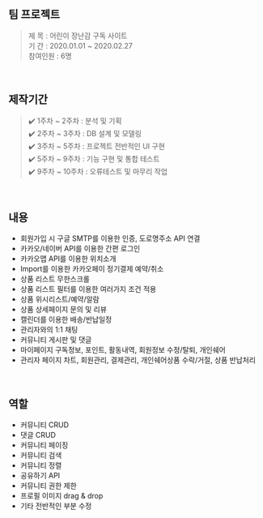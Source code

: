 ## 팀 프로젝트
> 제   목 : 어린이 장난감 구독 사이트 <br>
> 기   간 : 2020.01.01 ~ 2020.02.27 <br>
> 참여인원 : 6명 <br>

<br>

## 제작기간 
> ✔️ 1주차 ~ 2주차 : 분석 및 기획 <br>
> ✔️ 2주차 ~ 3주차 : DB 설계 및 모델링 <br>
> ✔️ 3주차 ~ 5주차 : 프로젝트 전반적인 UI 구현 <br>
> ✔️ 5주차 ~ 9주차 : 기능 구현 및 통합 테스트 <br>
> ✔️ 9주차 ~ 10주차 : 오류테스트 및 마무리 작업 <br>

<br>
 
## 내용
* 회원가입 시 구글 SMTP를 이용한 인증, 도로명주소 API 연결
* 카카오/네이버 API를 이용한 간편 로그인
* 카카오맵 API를 이용한 위치소개
* Import를 이용한 카카오페이 정기결제 예약/취소
* 상품 리스트 무한스크롤
* 상품 리스트 필터를 이용한 여러가지 조건 적용
* 상품 위시리스트/예약/알람
* 상품 상세페이지 문의 및 리뷰
* 캘린더를 이용한 배송/반납일정
* 관리자와의 1:1 채팅
* 커뮤니티 게시판 및 댓글
* 마이페이지 구독정보, 포인트, 활동내역, 회원정보 수정/탈퇴, 개인쉐어
* 관리자 페이지 차트, 회원관리, 결제관리, 개인쉐어상품 수락/거절, 상품 반납처리

<br>

## 역할
* 커뮤니티 CRUD
* 댓글 CRUD
* 커뮤니티 페이징
* 커뮤니티 검색
* 커뮤니티 정렬
* 공유하기 API
* 커뮤니티 권한 제한
* 프로필 이미지 drag & drop
* 기타 전반적인 부분 수정
